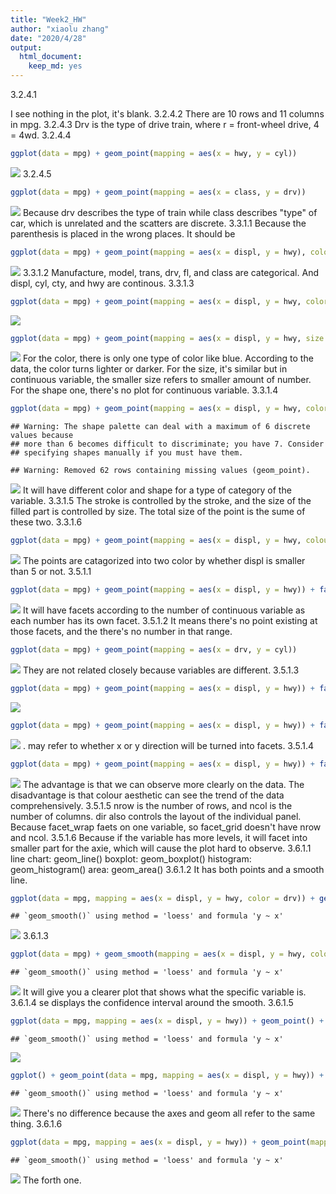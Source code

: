```yaml
---
title: "Week2_HW"
author: "xiaolu zhang"
date: "2020/4/28"
output: 
  html_document: 
    keep_md: yes
---
```




3.2.4.1

I see nothing in the plot, it's blank.
3.2.4.2
There are 10 rows and 11 columns in mpg.
3.2.4.3
Drv is the type of drive train, where r = front-wheel drive, 4 = 4wd.
3.2.4.4

```r
ggplot(data = mpg) + geom_point(mapping = aes(x = hwy, y = cyl))
```

![](Week2_HW_files/figure-html/unnamed-chunk-2-1.png)<!-- -->
3.2.4.5

```r
ggplot(data = mpg) + geom_point(mapping = aes(x = class, y = drv))
```

![](Week2_HW_files/figure-html/unnamed-chunk-3-1.png)<!-- -->
Because drv describes the type of train while class describes "type" of car, which is unrelated and the scatters are discrete.
3.3.1.1
Because the parenthesis is placed in the wrong places. It should be

```r
ggplot(data = mpg) + geom_point(mapping = aes(x = displ, y = hwy), color = "blue")
```

![](Week2_HW_files/figure-html/unnamed-chunk-4-1.png)<!-- -->
3.3.1.2
Manufacture, model, trans, drv, fl, and class are categorical. And displ, cyl, cty, and hwy are continous.
3.3.1.3

```r
ggplot(data = mpg) + geom_point(mapping = aes(x = displ, y = hwy, color = cyl))
```

![](Week2_HW_files/figure-html/unnamed-chunk-5-1.png)<!-- -->

```r
ggplot(data = mpg) + geom_point(mapping = aes(x = displ, y = hwy, size = cyl))
```

![](Week2_HW_files/figure-html/unnamed-chunk-6-1.png)<!-- -->
For the color, there is only one type of color like blue. According to the data, the color turns lighter or darker.
For the size, it's similar but in continuous variable, the smaller size refers to smaller amount of number.
For the shape one, there's no plot for continuous variable.
3.3.1.4

```r
ggplot(data = mpg) + geom_point(mapping = aes(x = displ, y = hwy, color = class, shape = class))
```

```
## Warning: The shape palette can deal with a maximum of 6 discrete values because
## more than 6 becomes difficult to discriminate; you have 7. Consider
## specifying shapes manually if you must have them.
```

```
## Warning: Removed 62 rows containing missing values (geom_point).
```

![](Week2_HW_files/figure-html/unnamed-chunk-7-1.png)<!-- -->
It will have different color and shape for a type of category of the variable.
3.3.1.5
The stroke is controlled by the stroke, and the size of the filled part is controlled by size. The total size of the point is the sume of these two.
3.3.1.6

```r
ggplot(data = mpg) + geom_point(mapping = aes(x = displ, y = hwy, colour = displ < 5))
```

![](Week2_HW_files/figure-html/unnamed-chunk-8-1.png)<!-- -->
The points are catagorized into two color by whether displ is smaller than 5 or not.
3.5.1.1

```r
ggplot(data = mpg) + geom_point(mapping = aes(x = displ, y = hwy)) + facet_wrap(~ cty)
```

![](Week2_HW_files/figure-html/unnamed-chunk-9-1.png)<!-- -->
It will have facets according to the number of continuous variable as each number has its own facet.
3.5.1.2
It means there's no point existing at those facets, and the there's no number in that range.

```r
ggplot(data = mpg) + geom_point(mapping = aes(x = drv, y = cyl))
```

![](Week2_HW_files/figure-html/unnamed-chunk-10-1.png)<!-- -->
They are not related closely because variables are different.
3.5.1.3

```r
ggplot(data = mpg) + geom_point(mapping = aes(x = displ, y = hwy)) + facet_grid(drv ~ .)
```

![](Week2_HW_files/figure-html/unnamed-chunk-11-1.png)<!-- -->

```r
ggplot(data = mpg) + geom_point(mapping = aes(x = displ, y = hwy)) + facet_grid(. ~ cyl)
```

![](Week2_HW_files/figure-html/unnamed-chunk-12-1.png)<!-- -->
. may refer to whether x or y direction will be turned into facets.
3.5.1.4

```r
ggplot(data = mpg) + geom_point(mapping = aes(x = displ, y = hwy)) + facet_wrap(~ class, nrow = 2)
```

![](Week2_HW_files/figure-html/unnamed-chunk-13-1.png)<!-- -->
The advantage is that we can observe more clearly on the data. The disadvantage is that colour aesthetic can see the trend of the data comprehensively.
3.5.1.5
nrow is the number of rows, and ncol is the number of columns. dir also controls the layout of the individual panel. Because facet_wrap faets on one variable, so facet_grid doesn't have nrow and ncol.
3.5.1.6
Because if the variable has more levels, it will facet into smaller part for the axie, which will cause the plot hard to observe.
3.6.1.1
line chart: geom_line()
boxplot: geom_boxplot()
histogram: geom_histogram()
area: geom_area()
3.6.1.2
It has both points and a smooth line.

```r
ggplot(data = mpg, mapping = aes(x = displ, y = hwy, color = drv)) + geom_point() + geom_smooth(se = FALSE)
```

```
## `geom_smooth()` using method = 'loess' and formula 'y ~ x'
```

![](Week2_HW_files/figure-html/unnamed-chunk-14-1.png)<!-- -->
3.6.1.3

```r
ggplot(data = mpg) + geom_smooth(mapping = aes(x = displ, y = hwy, color = drv))
```

```
## `geom_smooth()` using method = 'loess' and formula 'y ~ x'
```

![](Week2_HW_files/figure-html/unnamed-chunk-15-1.png)<!-- -->
It will give you a clearer plot that shows what the specific variable is.
3.6.1.4
se displays the confidence interval around the smooth.
3.6.1.5

```r
ggplot(data = mpg, mapping = aes(x = displ, y = hwy)) + geom_point() + geom_smooth()
```

```
## `geom_smooth()` using method = 'loess' and formula 'y ~ x'
```

![](Week2_HW_files/figure-html/unnamed-chunk-16-1.png)<!-- -->

```r
ggplot() + geom_point(data = mpg, mapping = aes(x = displ, y = hwy)) + geom_smooth(data = mpg, mapping = aes(x = displ, y = hwy))
```

```
## `geom_smooth()` using method = 'loess' and formula 'y ~ x'
```

![](Week2_HW_files/figure-html/unnamed-chunk-17-1.png)<!-- -->
There's no difference because the axes and geom all refer to the same thing.
3.6.1.6

```r
ggplot(data = mpg, mapping = aes(x = displ, y = hwy)) + geom_point(mapping = aes(color = drv)) + geom_smooth()
```

```
## `geom_smooth()` using method = 'loess' and formula 'y ~ x'
```

![](Week2_HW_files/figure-html/unnamed-chunk-18-1.png)<!-- -->
The forth one.
